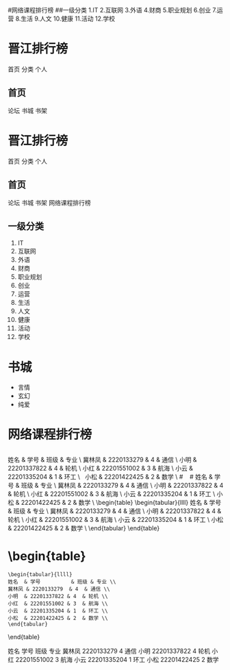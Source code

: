 
#网络课程排行榜
##一级分类
1.IT
2.互联网
3.外语
4.财商
5.职业规划
6.创业
7.运营
8.生活
9.人文
10.健康
11.活动
12.学校
# 晋江排行榜
首页
分类
个人
## 首页
论坛
书城
书架
# 晋江排行榜
首页
分类
个人
## 首页
论坛
书城
书架
网络课程排行榜
## 一级分类
1. IT
2. 互联网
3. 外语
4. 财商
5. 职业规划
6. 创业
7. 运营
8. 生活
9. 人文
10. 健康
11. 活动
12. 学校
# 书城
- 言情
- 玄幻
- 纯爱
# 网络课程排行榜
## 
姓名  & 学号          & 班级 & 专业 \\
    冀林凤 & 2220133279  & 4  & 通信 \\
    小明  & 22201337822 & 4  & 轮机 \\
    小红  & 22201551002 & 3  & 航海 \\
    小云  & 22201335204 & 1  & 环工 \\
    小松  & 22201422425 & 2  & 数学 \\ #
    # 姓名  & 学号          & 班级 & 专业 \\
    冀林凤 & 2220133279  & 4  & 通信 \\
    小明  & 22201337822 & 4  & 轮机 \\
    小红  & 22201551002 & 3  & 航海 \\
    小云  & 22201335204 & 1  & 环工 \\
    小松  & 22201422425 & 2  & 数学 \\
\begin{table}
    \begin{tabular}{llll}
    姓名  & 学号          & 班级 & 专业 \\
    冀林凤 & 2220133279  & 4  & 通信 \\
    小明  & 22201337822 & 4  & 轮机 \\
    小红  & 22201551002 & 3  & 航海 \\
    小云  & 22201335204 & 1  & 环工 \\
    小松  & 22201422425 & 2  & 数学 \\
    \end{tabular}
\end{table}
# \begin{table}
    \begin{tabular}{llll}
    姓名  & 学号          & 班级 & 专业 \\
    冀林凤 & 2220133279  & 4  & 通信 \\
    小明  & 22201337822 & 4  & 轮机 \\
    小红  & 22201551002 & 3  & 航海 \\
    小云  & 22201335204 & 1  & 环工 \\
    小松  & 22201422425 & 2  & 数学 \\
    \end{tabular}
\end{table}

姓名
学号
班级
专业
冀林凤
2220133279
4
通信
小明
22201337822
4
轮机
小红
22201551002
3
航海
小云
22201335204
1
环工
小松
22201422425
2
数学
